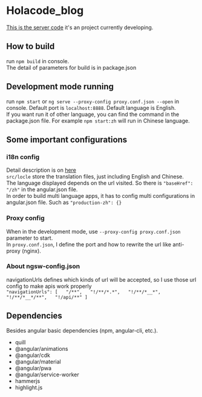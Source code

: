 # Holacode_blog
[This is the server code](https://github.com/MirageJian/Holacode_blog_server)
it's an project currently developing.
## How to build
run `npm build` in console.  
The detail of parameters for build is in package.json  
## Development mode running
run `npm start` or `ng serve --proxy-config proxy.conf.json --open` in console. Default port is `localhost:8888`. Default language is English.  
If you want run it of other language, you can find the command in the package.json file. For example `npm start:zh` will run in Chinese language.
## Some important configurations
### i18n config
Detail description is on [here](https://angular.io/guide/i18n)  
`src/locle` store the translation files, just including English and Chinese.  
The language displayed depends on the url visited. So there is `"baseHref": "/zh"` in the angular.json file.  
In order to build multi language apps, it has to config multi configurations in angular.json file. Such as `"production-zh": {}`  
### Proxy config
When in the development mode, use `--proxy-config proxy.conf.json` parameter to start.  
In `proxy.conf.json`, I define the port and how to rewrite the url like anti-proxy \(nginx\).
### About ngsw-config.json
navigationUrls defines which kinds of url will be accepted, so I use those url config to make apis work properly  
`
  "navigationUrls": [  
    "/**",  
    "!/**/*.*",  
    "!/**/*__*",  
    "!/**/*__*/**",  
    "!/api/**"
  ]
`
## Dependencies
Besides angular basic dependencies (npm, angular-cli, etc.).
* quill
* @angular/animations
* @angular/cdk
* @angular/material
* @angular/pwa
* @angular/service-worker
* hammerjs
* highlight.js

